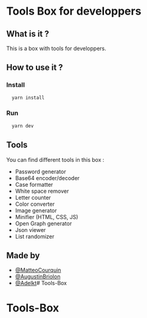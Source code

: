 # Tools Box for developpers

## What is it ?

This is a box with tools for developpers.

## How to use it ?

### Install

```bash
  yarn install
```

### Run

```bash
  yarn dev
```

## Tools

You can find different tools in this box :

- Password generator
- Base64 encoder/decoder
- Case formatter
- White space remover
- Letter counter
- Color converter
- Image generator
- Minifier (HTML, CSS, JS)
- Open Graph generator
- Json viewer
- List randomizer

## Made by

- [@MatteoCourquin](https://github.com/MatteoCourquin)
- [@AugustinBriolon](https://github.com/AugustinBriolon)
- [@Adelkt](https://github.com/Adelkt)# Tools-Box
# Tools-Box
